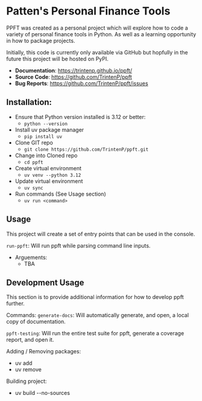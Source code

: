 # Patten's Personal Finance Tools

PPFT was created as a personal project which will explore how to code a variety of personal finance tools in Python. As well as a learning opportunity in how to package projects.

Initially, this code is currently only available via GitHub but hopfully in the future this project will be hosted on PyPI.

- **Documentation**:  https://trintenp.github.io/ppft/
- **Source Code**: https://github.com/TrintenP/ppft
- **Bug Reports**: https://github.com/TrintenP/ppft/issues


## Installation:
- Ensure that Python version installed is 3.12 or better:
    - `python --version`
- Install uv package manager
    - `pip install uv`
- Clone GIT repo
    - `git clone https://github.com/TrintenP/ppft.git`
- Change into Cloned repo
    - `cd ppft` 
- Create virtual environment
    - `uv venv --python 3.12`
- Update virtual environment
    - `uv sync`
- Run commands (See Usage section)
    - `uv run <command>`

## Usage
This project will create a set of entry points that can be used in the console. 

`run-ppft`: Will run ppft while parsing command line inputs. 

- Arguements:
    - TBA


## Development Usage
This section is to provide additional information for how to develop ppft further.

Commands:
`generate-docs`: Will automatically generate, and open, a local copy of documentation.

`ppft-testing`: Will run the entire test suite for ppft, generate a coverage report, and open it.

Adding / Removing packages:
- uv add <packageName>
- uv remove <packageName>

Building project:
- uv build --no-sources